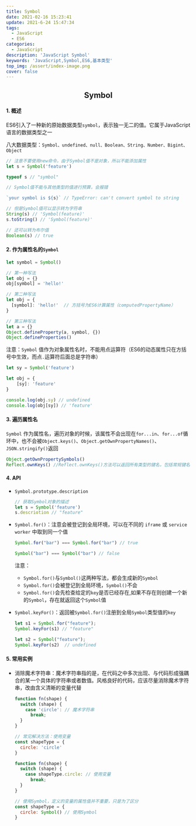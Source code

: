 ```yaml
---
title: Symbol
date: 2021-02-16 15:23:41
update: 2021-6-24 15:47:34
tags:
  - JavaScript
  - ES6
categories:
  - JavaScript
description: 'JavaScript Symbol'
keywords: 'JavaScript,Symbol,ES6,基本类型'
top_img: /assert/index-image.png
cover: false
---
```


## <center>Symbol</center>

#### 1. 概述
  
  ES6引入了一种新的原始数据类型`symbol`，表示独一无二的值。它属于JavaScript语言的数据类型之一
  
  八大数据类型：`Symbol、undefined、null、Boolean、String、Number、Bigint、Object`
  
  ```JavaScript
  // 注意不要使用new命令，由于Symbol值不是对象，所以不能添加属性
  let s = Symbol('feature')
  
  typeof s // "symbol"
  
  // Symbol值不能与其他类型的值进行预算，会报错
  
  `your symbol is ${s}` // TypeError: can't convert symbol to string
  
  // 但是Symbol值可以显示转为字符串
  String(s) // 'Symbol(feature)'
  s.toString() // 'Symbol(feature)'
  
  // 还可以转为布尔值
  Boolean(s) // true
  ```
  
#### 2. 作为属性名的`Symbol`
  
  ```JavaScript
  let symbol = Symbol()
  
  // 第一种写法
  let obj = {}
  obj[symbol] = 'hello!'
  
  // 第二种写法
  let obj = {
    [symbol]: 'hello!'  // 方括号为ES6计算属性（computedPropertyName）
  }
  
  // 第三种写法
  let a = {}
  Object.defineProperty(a, symbol, {})
  Object.defineProperties()
  ```
  
  注意：`Symbol` 值作为对象属性名时，不能用点运算符（ES6的动态属性只在方括号中生效，而点`.`运算符后面总是字符串）
  
  ```JavaScript
  let sy = Symbol('feature')
  
  let obj = {
      [sy]: 'feature'
  }
  
  console.log(obj.sy) // undefined
  console.log(obj[sy]) // 'feature'
  ```
  
#### 3. 遍历属性名
  
  `Symbol` 作为属性名，遍历对象的时候，该属性不会出现在`for...in`、`for...of`循环中，也不会被`Object.keys()`、`Object.getOwnPropertyNames()`、`JSON.stringify()`返回
  
  ```JavaScript
  Object.getOwnPropertySymbols()
  Reflect.ownKeys() //Reflect.ownKeys()方法可以返回所有类型的键名，包括常规键名和 Symbol 键名
  ```
  
#### 4. API
 - `Symbol.prototype.description`
    
    ```JavaScript
    // 获取Symbol对象的描述
    let s = Symbol('feature')
    s.descriotion // "feature"
    ```
    
 
 - `Symbol.for()`：注意会被登记到全局环境，可以在不同的 `iframe` 或 `service worker` 中取到同一个值
    
    ```JavaScript
    Symbol.for("bar") === Symbol.for("bar") // true
    
    Symbol("bar") === Symbol("bar") // false
    ```
    
    注意：
    
    - `Symbol.for()`与`Symbol()`这两种写法，都会生成新的`Symbol`
    - `Symbol.for()`会被登记到全局环境，`Symbol()`不会
    - `Symbol.for()`会先检查给定的`key`是否已经存在,如果不存在则创建一个新的`Symbol`，存在就返回这个`Symbol`值
    
 - `Symbol.keyFor()`：返回被`Symbol.for()`注册到全局`Symbol`类型值的`key`
    
    ```JavaScript
    let s1 = Symbol.for("feature");
    Symbol.keyFor(s1) // "feature"
    
    let s2 = Symbol("feature");
    Symbol.keyFor(s2)  // undefined
    ```
    
#### 5. 常用实例

  - 消除魔术字符串：魔术字符串指的是，在代码之中多次出现、与代码形成强耦合的某一个具体的字符串或者数值。风格良好的代码，应该尽量消除魔术字符串，改由含义清晰的变量代替
    
    ```JavaScript
    function fn(shape) {
      switch (shape) {
        case 'circle': // 魔术字符串
          break;
      }
    }
    
    // 常见解决方法：使用变量
    const shapeType = {
      circle: 'circle'
    }
    
    function fn(shape) {
      switch (shape) {
        case shapeType.circle: // 使用变量
          break;
      }
    }
    
    // 使用Symbol，定义的变量的属性值并不重要，只是为了区分
    const shapeType = {
      circle: Symbol() // 使用Symbol
    }
    ```
